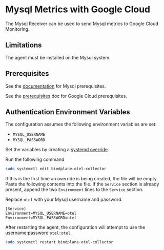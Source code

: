 # Mysql Metrics with Google Cloud

The Mysql Receiver can be used to send Mysql metrics to Google Cloud Monitoring.

## Limitations

The agent must be installed on the Mysql system.

## Prerequisites

See the [documentation](https://github.com/observIQ/bindplane-otel-collector/blob/main/docs/receivers.md) for Mysql prerequisites.

See the [prerequisites](../README.md) doc for Google Cloud prerequisites.

## Authentication Environment Variables

The configuration assumes the following environment variables are set:

- `MYSQL_USERNAME`
- `MYSQL_PASSWORD`

Set the variables by creating a [systemd override](https://wiki.archlinux.org/title/systemd#Replacement_unit_files).

Run the following command

```bash
sudo systemctl edit bindplane-otel-collector
```

If this is the first time an override is being created, the file will be empty. Paste the following contents into the file. If the `Service` section is already present, append the two `Environment` lines to the `Service` section.

Replace `otel` with your Mysql username and password.

```
[Service]
Environment=MYSQL_USERNAME=otel
Environment=MYSQL_PASSWORD=otel
```

After restarting the agent, the configuration will attempt to use the username:password `otel:otel`.

```bash
sudo systemctl restart bindplane-otel-collector
```
